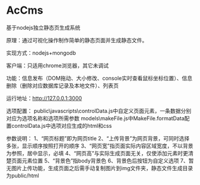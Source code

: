 AcCms
=====

基于nodejs独立静态页生成系统

原理：通过可视化操作制作简单的静态页面并生成静态文件。

实现方式：nodejs+mongodb

客户端：只适用chrome浏览器，其它未调试

功能：信息发布（DOM拖动、大小修改、console实时查看鼠标坐标位置）、信息删除（删除对应数据库记录及本地文件）、列表页

运行地址：http://127.0.0.1:3000

选项配置：
public\javascripts\controlData.js中自定义页面元素，一条数据分别对应为选项名称和选项所需参数
models\makeFile.js中MakeFile.formatData配置controlData.js中选项对应生成的html和css

参数说明：
1、“网页标题”即为网页title
2、“上传背景”为网页背景，可同时选择多张，显示顺序按照打开的顺序
3、“网页宽”指页面实际内容区域宽度，不以背景为参照，居中显示，必填
4、“网页高”与实际生成页面无关，仅使添加元素时更清楚页面元素位置
5、“背景色”指body背景色
6、背景色后按钮为自定义选项
7、暂无图片上传功能，生成页面之后需手动复制图片到img文件夹，静态文件生成目录为public/html

